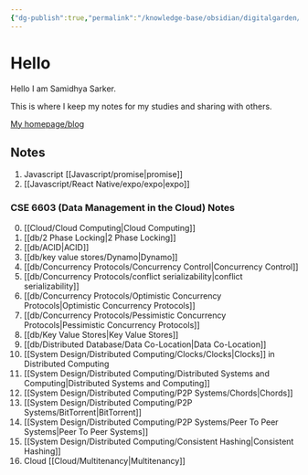 ```yaml
---
{"dg-publish":true,"permalink":"/knowledge-base/obsidian/digitalgarden/index-html/","tags":"gardenEntry"}
---
```



# Hello

Hello I am Samidhya Sarker.

This is where I keep my notes for my studies and sharing with others.

[My homepage/blog](https://www.torsho.me/)


## Notes

1. Javascript [[Javascript/promise|promise]]
2. [[Javascript/React Native/expo/expo|expo]]

### CSE 6603 (Data Management in the Cloud) Notes

0. [[Cloud/Cloud Computing|Cloud Computing]]
1. [[db/2 Phase Locking|2 Phase Locking]]
2. [[db/ACID|ACID]]
3. [[db/key value stores/Dynamo|Dynamo]]
4. [[db/Concurrency Protocols/Concurrency Control|Concurrency Control]]
5. [[db/Concurrency Protocols/conflict serializability|conflict serializability]]
6. [[db/Concurrency Protocols/Optimistic Concurrency Protocols|Optimistic Concurrency Protocols]]
7. [[db/Concurrency Protocols/Pessimistic Concurrency Protocols|Pessimistic Concurrency Protocols]]
9. [[db/Key Value Stores|Key Value Stores]]
10. [[db/Distributed Database/Data Co-Location|Data Co-Location]]
11. [[System Design/Distributed Computing/Clocks/Clocks|Clocks]] in Distributed Computing
12. [[System Design/Distributed Computing/Distributed Systems and Computing|Distributed Systems and Computing]]
13. [[System Design/Distributed Computing/P2P Systems/Chords|Chords]]
14. [[System Design/Distributed Computing/P2P Systems/BitTorrent|BitTorrent]]
15. [[System Design/Distributed Computing/P2P Systems/Peer To Peer Systems|Peer To Peer Systems]]
16. [[System Design/Distributed Computing/Consistent Hashing|Consistent Hashing]]
17. Cloud [[Cloud/Multitenancy|Multitenancy]]